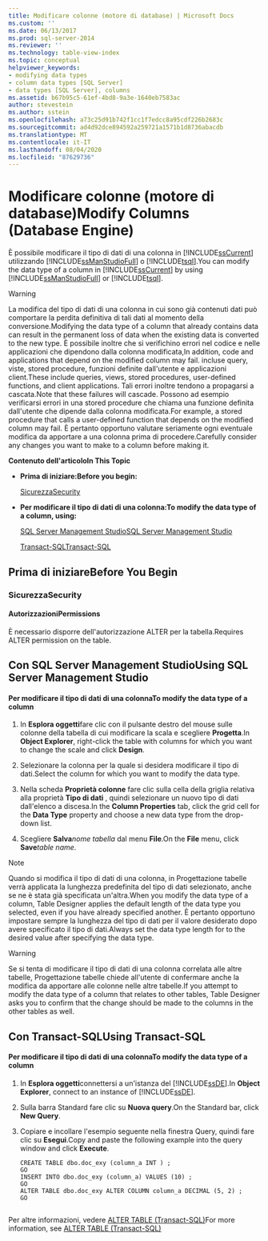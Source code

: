 ```yaml
---
title: Modificare colonne (motore di database) | Microsoft Docs
ms.custom: ''
ms.date: 06/13/2017
ms.prod: sql-server-2014
ms.reviewer: ''
ms.technology: table-view-index
ms.topic: conceptual
helpviewer_keywords:
- modifying data types
- column data types [SQL Server]
- data types [SQL Server], columns
ms.assetid: b67b95c5-61ef-4bd8-9a3e-1640eb7583ac
author: stevestein
ms.author: sstein
ms.openlocfilehash: a73c25d91b742f1cc1f7edcc8a95cdf226b2683c
ms.sourcegitcommit: ad4d92dce894592a259721a1571b1d8736abacdb
ms.translationtype: MT
ms.contentlocale: it-IT
ms.lasthandoff: 08/04/2020
ms.locfileid: "87629736"
---
```

# <a name="modify-columns-database-engine"></a><span data-ttu-id="aa2b3-102">Modificare colonne (motore di database)</span><span class="sxs-lookup"><span data-stu-id="aa2b3-102">Modify Columns (Database Engine)</span></span>
  <span data-ttu-id="aa2b3-103">È possibile modificare il tipo di dati di una colonna in [!INCLUDE[ssCurrent](../../includes/sscurrent-md.md)] utilizzando [!INCLUDE[ssManStudioFull](../../includes/ssmanstudiofull-md.md)] o [!INCLUDE[tsql](../../includes/tsql-md.md)].</span><span class="sxs-lookup"><span data-stu-id="aa2b3-103">You can modify the data type of a column in [!INCLUDE[ssCurrent](../../includes/sscurrent-md.md)] by using [!INCLUDE[ssManStudioFull](../../includes/ssmanstudiofull-md.md)] or [!INCLUDE[tsql](../../includes/tsql-md.md)].</span></span>  
  
> [!WARNING]  
>  <span data-ttu-id="aa2b3-104">La modifica del tipo di dati di una colonna in cui sono già contenuti dati può comportare la perdita definitiva di tali dati al momento della conversione.</span><span class="sxs-lookup"><span data-stu-id="aa2b3-104">Modifying the data type of a column that already contains data can result in the permanent loss of data when the existing data is converted to the new type.</span></span> <span data-ttu-id="aa2b3-105">È possibile inoltre che si verifichino errori nel codice e nelle applicazioni che dipendono dalla colonna modificata,</span><span class="sxs-lookup"><span data-stu-id="aa2b3-105">In addition, code and applications that depend on the modified column may fail.</span></span> <span data-ttu-id="aa2b3-106">incluse query, viste, stored procedure, funzioni definite dall'utente e applicazioni client.</span><span class="sxs-lookup"><span data-stu-id="aa2b3-106">These include queries, views, stored procedures, user-defined functions, and client applications.</span></span> <span data-ttu-id="aa2b3-107">Tali errori inoltre tendono a propagarsi a cascata.</span><span class="sxs-lookup"><span data-stu-id="aa2b3-107">Note that these failures will cascade.</span></span> <span data-ttu-id="aa2b3-108">Possono ad esempio verificarsi errori in una stored procedure che chiama una funzione definita dall'utente che dipende dalla colonna modificata.</span><span class="sxs-lookup"><span data-stu-id="aa2b3-108">For example, a stored procedure that calls a user-defined function that depends on the modified column may fail.</span></span> <span data-ttu-id="aa2b3-109">È pertanto opportuno valutare seriamente ogni eventuale modifica da apportare a una colonna prima di procedere.</span><span class="sxs-lookup"><span data-stu-id="aa2b3-109">Carefully consider any changes you want to make to a column before making it.</span></span>  
  
 <span data-ttu-id="aa2b3-110">**Contenuto dell'articolo**</span><span class="sxs-lookup"><span data-stu-id="aa2b3-110">**In This Topic**</span></span>  
  
-   <span data-ttu-id="aa2b3-111">**Prima di iniziare:**</span><span class="sxs-lookup"><span data-stu-id="aa2b3-111">**Before you begin:**</span></span>  
  
     [<span data-ttu-id="aa2b3-112">Sicurezza</span><span class="sxs-lookup"><span data-stu-id="aa2b3-112">Security</span></span>](#Security)  
  
-   <span data-ttu-id="aa2b3-113">**Per modificare il tipo di dati di una colonna:**</span><span class="sxs-lookup"><span data-stu-id="aa2b3-113">**To modify the data type of a column, using:**</span></span>  
  
     [<span data-ttu-id="aa2b3-114">SQL Server Management Studio</span><span class="sxs-lookup"><span data-stu-id="aa2b3-114">SQL Server Management Studio</span></span>](#SSMSProcedure)  
  
     [<span data-ttu-id="aa2b3-115">Transact-SQL</span><span class="sxs-lookup"><span data-stu-id="aa2b3-115">Transact-SQL</span></span>](#TsqlProcedure)  
  
##  <a name="before-you-begin"></a><a name="BeforeYouBegin"></a> <span data-ttu-id="aa2b3-116">Prima di iniziare</span><span class="sxs-lookup"><span data-stu-id="aa2b3-116">Before You Begin</span></span>  
  
###  <a name="security"></a><a name="Security"></a> <span data-ttu-id="aa2b3-117">Sicurezza</span><span class="sxs-lookup"><span data-stu-id="aa2b3-117">Security</span></span>  
  
####  <a name="permissions"></a><a name="Permissions"></a> <span data-ttu-id="aa2b3-118">Autorizzazioni</span><span class="sxs-lookup"><span data-stu-id="aa2b3-118">Permissions</span></span>  
 <span data-ttu-id="aa2b3-119">È necessario disporre dell'autorizzazione ALTER per la tabella.</span><span class="sxs-lookup"><span data-stu-id="aa2b3-119">Requires ALTER permission on the table.</span></span>  
  
##  <a name="using-sql-server-management-studio"></a><a name="SSMSProcedure"></a> <span data-ttu-id="aa2b3-120">Con SQL Server Management Studio</span><span class="sxs-lookup"><span data-stu-id="aa2b3-120">Using SQL Server Management Studio</span></span>  
  
#### <a name="to-modify-the-data-type-of-a-column"></a><span data-ttu-id="aa2b3-121">Per modificare il tipo di dati di una colonna</span><span class="sxs-lookup"><span data-stu-id="aa2b3-121">To modify the data type of a column</span></span>  
  
1.  <span data-ttu-id="aa2b3-122">In **Esplora oggetti**fare clic con il pulsante destro del mouse sulle colonne della tabella di cui modificare la scala e scegliere **Progetta**.</span><span class="sxs-lookup"><span data-stu-id="aa2b3-122">In **Object Explorer**, right-click the table with columns for which you want to change the scale and click **Design**.</span></span>  
  
2.  <span data-ttu-id="aa2b3-123">Selezionare la colonna per la quale si desidera modificare il tipo di dati.</span><span class="sxs-lookup"><span data-stu-id="aa2b3-123">Select the column for which you want to modify the data type.</span></span>  
  
3.  <span data-ttu-id="aa2b3-124">Nella scheda **Proprietà colonne** fare clic sulla cella della griglia relativa alla proprietà **Tipo di dati** , quindi selezionare un nuovo tipo di dati dall'elenco a discesa.</span><span class="sxs-lookup"><span data-stu-id="aa2b3-124">In the **Column Properties** tab, click the grid cell for the **Data Type** property and choose a new data type from the drop-down list.</span></span>  
  
4.  <span data-ttu-id="aa2b3-125">Scegliere **Salva**_nome tabella_ dal menu **File**.</span><span class="sxs-lookup"><span data-stu-id="aa2b3-125">On the **File** menu, click **Save**_table name_.</span></span>  
  
> [!NOTE]  
>  <span data-ttu-id="aa2b3-126">Quando si modifica il tipo di dati di una colonna, in Progettazione tabelle verrà applicata la lunghezza predefinita del tipo di dati selezionato, anche se ne è stata già specificata un'altra.</span><span class="sxs-lookup"><span data-stu-id="aa2b3-126">When you modify the data type of a column, Table Designer applies the default length of the data type you selected, even if you have already specified another.</span></span> <span data-ttu-id="aa2b3-127">È pertanto opportuno impostare sempre la lunghezza del tipo di dati per il valore desiderato dopo avere specificato il tipo di dati.</span><span class="sxs-lookup"><span data-stu-id="aa2b3-127">Always set the data type length for to the desired value after specifying the data type.</span></span>  
  
> [!WARNING]  
>  <span data-ttu-id="aa2b3-128">Se si tenta di modificare il tipo di dati di una colonna correlata alle altre tabelle, Progettazione tabelle chiede all'utente di confermare anche la modifica da apportare alle colonne nelle altre tabelle.</span><span class="sxs-lookup"><span data-stu-id="aa2b3-128">If you attempt to modify the data type of a column that relates to other tables, Table Designer asks you to confirm that the change should be made to the columns in the other tables as well.</span></span>  
  
##  <a name="using-transact-sql"></a><a name="TsqlProcedure"></a> <span data-ttu-id="aa2b3-129">Con Transact-SQL</span><span class="sxs-lookup"><span data-stu-id="aa2b3-129">Using Transact-SQL</span></span>  
  
#### <a name="to-modify-the-data-type-of-a-column"></a><span data-ttu-id="aa2b3-130">Per modificare il tipo di dati di una colonna</span><span class="sxs-lookup"><span data-stu-id="aa2b3-130">To modify the data type of a column</span></span>  
  
1.  <span data-ttu-id="aa2b3-131">In **Esplora oggetti**connettersi a un'istanza del [!INCLUDE[ssDE](../../includes/ssde-md.md)].</span><span class="sxs-lookup"><span data-stu-id="aa2b3-131">In **Object Explorer**, connect to an instance of [!INCLUDE[ssDE](../../includes/ssde-md.md)].</span></span>  
  
2.  <span data-ttu-id="aa2b3-132">Sulla barra Standard fare clic su **Nuova query**.</span><span class="sxs-lookup"><span data-stu-id="aa2b3-132">On the Standard bar, click **New Query**.</span></span>  
  
3.  <span data-ttu-id="aa2b3-133">Copiare e incollare l'esempio seguente nella finestra Query, quindi fare clic su **Esegui**.</span><span class="sxs-lookup"><span data-stu-id="aa2b3-133">Copy and paste the following example into the query window and click **Execute**.</span></span>  
  
    ```  
    CREATE TABLE dbo.doc_exy (column_a INT ) ;  
    GO  
    INSERT INTO dbo.doc_exy (column_a) VALUES (10) ;  
    GO  
    ALTER TABLE dbo.doc_exy ALTER COLUMN column_a DECIMAL (5, 2) ;  
    GO  
  
    ```  
  
 <span data-ttu-id="aa2b3-134">Per altre informazioni, vedere [ALTER TABLE &#40;Transact-SQL&#41;](/sql/t-sql/statements/alter-table-transact-sql)</span><span class="sxs-lookup"><span data-stu-id="aa2b3-134">For more information, see [ALTER TABLE &#40;Transact-SQL&#41;](/sql/t-sql/statements/alter-table-transact-sql)</span></span>  
  
  
